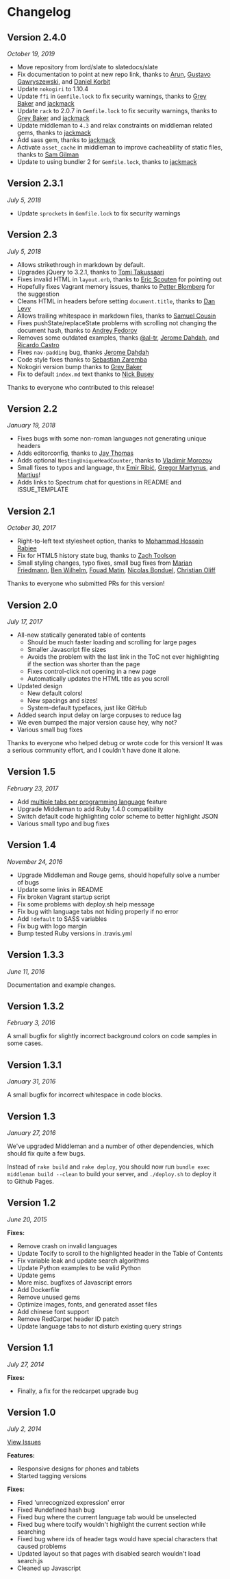 # Changelog

## Version 2.4.0

_October 19, 2019_

* Move repository from lord/slate to slatedocs/slate
* Fix documentation to point at new repo link, thanks to [Arun](https://github.com/slash-arun), [Gustavo Gawryszewski](https://github.com/gawry), and [Daniel Korbit](https://github.com/danielkorbit)
* Update `nokogiri` to 1.10.4
* Update `ffi` in `Gemfile.lock` to fix security warnings, thanks to [Grey Baker](https://github.com/greysteil) and [jackmack](https://github.com/jakemack)
* Update `rack` to 2.0.7 in `Gemfile.lock` to fix security warnings, thanks to [Grey Baker](https://github.com/greysteil) and [jackmack](https://github.com/jakemack)
* Update middleman to `4.3` and relax constraints on middleman related gems, thanks to [jackmack](https://github.com/jakemack)
* Add sass gem, thanks to [jackmack](https://github.com/jackmack)
* Activate `asset_cache` in middleman to improve cacheability of static files, thanks to [Sam Gilman](https://github.com/thenengah)
* Update to using bundler 2 for `Gemfile.lock`, thanks to [jackmack](https://github.com/jakemack)

## Version 2.3.1

_July 5, 2018_

* Update `sprockets` in `Gemfile.lock` to fix security warnings

## Version 2.3

_July 5, 2018_

* Allows strikethrough in markdown by default.
* Upgrades jQuery to 3.2.1, thanks to [Tomi Takussaari](https://github.com/TomiTakussaari)
* Fixes invalid HTML in `layout.erb`, thanks to [Eric Scouten](https://github.com/scouten) for pointing out
* Hopefully fixes Vagrant memory issues, thanks to [Petter Blomberg](https://github.com/p-blomberg) for the suggestion
* Cleans HTML in headers before setting `document.title`, thanks to [Dan Levy](https://github.com/justsml)
* Allows trailing whitespace in markdown files, thanks to [Samuel Cousin](https://github.com/kuzyn)
* Fixes pushState/replaceState problems with scrolling not changing the document hash, thanks to [Andrey Fedorov](https://github.com/anfedorov)
* Removes some outdated examples, thanks [@al-tr](https://github.com/al-tr), [Jerome Dahdah](https://github.com/jdahdah), and [Ricardo Castro](https://github.com/mccricardo)
* Fixes `nav-padding` bug, thanks [Jerome Dahdah](https://github.com/jdahdah)
* Code style fixes thanks to [Sebastian Zaremba](https://github.com/vassyz)
* Nokogiri version bump thanks to [Grey Baker](https://github.com/greysteil)
* Fix to default `index.md` text thanks to [Nick Busey](https://github.com/NickBusey)

Thanks to everyone who contributed to this release!

## Version 2.2

_January 19, 2018_

* Fixes bugs with some non-roman languages not generating unique headers
* Adds editorconfig, thanks to [Jay Thomas](https://github.com/jaythomas)
* Adds optional `NestingUniqueHeadCounter`, thanks to [Vladimir Morozov](https://github.com/greenhost87)
* Small fixes to typos and language, thx [Emir Ribić](https://github.com/ribice), [Gregor Martynus](https://github.com/gr2m), and [Martius](https://github.com/martiuslim)!
* Adds links to Spectrum chat for questions in README and ISSUE\_TEMPLATE

## Version 2.1

_October 30, 2017_

* Right-to-left text stylesheet option, thanks to [Mohammad Hossein Rabiee](https://github.com/mhrabiee)
* Fix for HTML5 history state bug, thanks to [Zach Toolson](https://github.com/ztoolson)
* Small styling changes, typo fixes, small bug fixes from [Marian Friedmann](https://github.com/rnarian), [Ben Wilhelm](https://github.com/benwilhelm), [Fouad Matin](https://github.com/fouad), [Nicolas Bonduel](https://github.com/NicolasBonduel), [Christian Oliff](https://github.com/coliff)

Thanks to everyone who submitted PRs for this version!

## Version 2.0

_July 17, 2017_

* All-new statically generated table of contents
  * Should be much faster loading and scrolling for large pages
  * Smaller Javascript file sizes
  * Avoids the problem with the last link in the ToC not ever highlighting if the section was shorter than the page
  * Fixes control-click not opening in a new page
  * Automatically updates the HTML title as you scroll
* Updated design
  * New default colors!
  * New spacings and sizes!
  * System-default typefaces, just like GitHub
* Added search input delay on large corpuses to reduce lag
* We even bumped the major version cause hey, why not?
* Various small bug fixes

Thanks to everyone who helped debug or wrote code for this version! It was a serious community effort, and I couldn't have done it alone.

## Version 1.5

_February 23, 2017_

* Add [multiple tabs per programming language](https://github.com/lord/slate/wiki/Multiple-language-tabs-per-programming-language) feature
* Upgrade Middleman to add Ruby 1.4.0 compatibility
* Switch default code highlighting color scheme to better highlight JSON
* Various small typo and bug fixes

## Version 1.4

_November 24, 2016_

* Upgrade Middleman and Rouge gems, should hopefully solve a number of bugs
* Update some links in README
* Fix broken Vagrant startup script
* Fix some problems with deploy.sh help message
* Fix bug with language tabs not hiding properly if no error
* Add `!default` to SASS variables
* Fix bug with logo margin
* Bump tested Ruby versions in .travis.yml

## Version 1.3.3

_June 11, 2016_

Documentation and example changes.

## Version 1.3.2

_February 3, 2016_

A small bugfix for slightly incorrect background colors on code samples in some cases.

## Version 1.3.1

_January 31, 2016_

A small bugfix for incorrect whitespace in code blocks.

## Version 1.3

_January 27, 2016_

We've upgraded Middleman and a number of other dependencies, which should fix quite a few bugs.

Instead of `rake build` and `rake deploy`, you should now run `bundle exec middleman build --clean` to build your server, and `./deploy.sh` to deploy it to Github Pages.

## Version 1.2

_June 20, 2015_

**Fixes:**

* Remove crash on invalid languages
* Update Tocify to scroll to the highlighted header in the Table of Contents
* Fix variable leak and update search algorithms
* Update Python examples to be valid Python
* Update gems
* More misc. bugfixes of Javascript errors
* Add Dockerfile
* Remove unused gems
* Optimize images, fonts, and generated asset files
* Add chinese font support
* Remove RedCarpet header ID patch
* Update language tabs to not disturb existing query strings

## Version 1.1

_July 27, 2014_

**Fixes:**

* Finally, a fix for the redcarpet upgrade bug

## Version 1.0

_July 2, 2014_

[View Issues](https://github.com/tripit/slate/issues?milestone=1&state=closed)

**Features:**

* Responsive designs for phones and tablets
* Started tagging versions

**Fixes:**

* Fixed 'unrecognized expression' error
* Fixed \#undefined hash bug
* Fixed bug where the current language tab would be unselected
* Fixed bug where tocify wouldn't highlight the current section while searching
* Fixed bug where ids of header tags would have special characters that caused problems
* Updated layout so that pages with disabled search wouldn't load search.js
* Cleaned up Javascript

